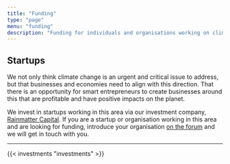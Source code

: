 ```yaml
---
title: "Funding"
type: "page"
menu: "funding"
description: "Funding for individuals and organisations working on climate change and conservation."
---
```


## Startups 

We not only think climate change is an urgent and critical issue to address, but that businesses and economies need to align with this direction. That there is an opportunity for smart entrepreneurs to create businesses around this that are profitable and have positive impacts on the planet.

We invest in startups working in this area via our investment company, <a href="https://rainmatter.com">Rainmatter Capital</a>. If you are a startup or organisation working in this area and are looking for funding, introduce your organisation [on the forum](https://grove.rainmatter.org/c/funding/6) and we will get in touch with you.

-------

{{< investments "investments" >}}
